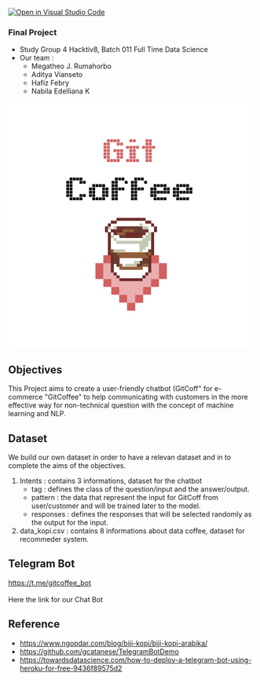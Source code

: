 [![Open in Visual Studio Code](https://classroom.github.com/assets/open-in-vscode-c66648af7eb3fe8bc4f294546bfd86ef473780cde1dea487d3c4ff354943c9ae.svg)](https://classroom.github.com/online_ide?assignment_repo_id=8075512&assignment_repo_type=AssignmentRepo)

### Final Project

- Study Group 4 Hacktiv8, Batch 011 Full Time Data Science
- Our team :
  - Megatheo J. Rumahorbo
  - Aditya Vianseto
  - Hafiz Febry
  - Nabila Edelliana K

![](/img/Logo%20Git%20Coffee.png)

## Objectives
This Project aims to create a user-friendly chatbot (GitCoff" for e-commerce "GitCoffee" to help communicating with customers in the more effective way for non-technical question with the concept of machine learning and NLP.

## Dataset
We build our own dataset in order to have a relevan dataset and in to complete the aims of the objectives.
1. Intents : contains 3 informations, dataset for the chatbot
    - tag : defines the class of the question/input and the answer/output.
    - pattern : the data that represent the input for GitCoff from user/customer and will be trained later to the model.
    - responses : defines the responses that will be selected randomly as the output for the input.
2. data_kopi.csv : contains 8 informations about data coffee, dataset for recommeder system.

## Telegram Bot
https://t.me/gitcoffee_bot <br><br>
Here the link for our Chat Bot

## Reference
- https://www.ngopdar.com/blog/biji-kopi/biji-kopi-arabika/
- https://github.com/gcatanese/TelegramBotDemo
- https://towardsdatascience.com/how-to-deploy-a-telegram-bot-using-heroku-for-free-9436f89575d2
